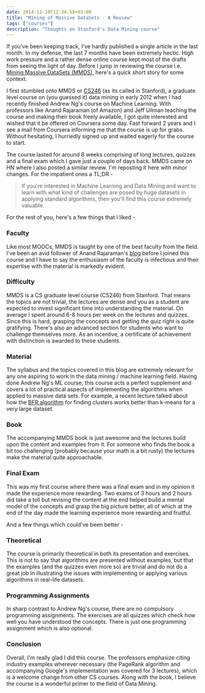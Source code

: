 ```yaml
---
date: 2014-12-10T12:34:58+03:00
title: "Mining of Massive DataSets - A Review"
tags: ["courses"]
description: "Thoughts on Stanford's Data Mining course"
---
```


If you've been keeping track, I've hardly published a single article in the last month. In my defense, the last 7 months have been extremely hectic. High work pressure and a rather dense online course kept most of the drafts from seeing the light of day.  <!--more--> Before I jump in reviewing the course i.e. [Mining Massive DataSets (MMDS)](https://www.coursera.org/course/mmds), here's a quick short story for some context.

I first stumbled onto MMDS or [CS246](http://mmds.org/) (as its called in Stanford), a graduate level course on (you guessed it) data mining in early 2012 when I had recently finished Andrew Ng's course on Machine Learning. With professors like Anand Rajaraman (of Amazon) and Jeff Ullman teaching the course and making their book freely available, I got quite interested and wished that it be offered on Coursera some day. Fast forward 2 years and I see a mail from Coursera informing me that the course is up for grabs. Without hesitating, I hurriedly signed up and waited eagerly for the course to start.

The course lasted for around 8 weeks comprising of long lectures, quizzes and a final exam which I gave just a couple of days back. MMDS came on HN where I also posted a similar review. I'm reposting it here with minor changes. For the impatient ones a TL;DR - 

> If you're interested in Machine Learning and Data Mining and want to learn with what kind of challenges are posed by huge datasets in applying standard algorithms, then you'll find this course extremely valuable.

For the rest of you, here's a few things that I liked - 

### Faculty

Like most MOOCs, MMDS is taught by one of the best faculty from the field. I've been an avid follower of Anand Rajaraman's [blog](http://anand.typepad.com/datawocky/) before I joined this course and I have to say the enthusiasm of the faculty is infectious and their expertise with the material is markedly evident.

### Difficulty

MMDS is a CS graduate level course (CS246) from Stanford. That means the topics are not trivial, the lectures are dense and you as a student are expected to invest significant time into understanding the material. On average I spent around 6-8 hours per week on the lectures and quizzes. Since this is hard, grasping the concepts and getting the quiz right is quite gratifying. There's also an advanced section for students who want to challenge themselves more. As an incentive, a certificate of achievement with distinction is awarded to these students.

### Material

 The syllabus and the topics covered in this blog are extremely relevant for any one aspiring to work in the data mining / machine learning field. Having done Andrew Ng's ML course, this course acts a perfect supplement and covers a lot of practical aspects of implementing the algorithms when applied to massive data sets. For example, a recent lecture talked about how the [BFR algorithm](http://www.dmi.unict.it/~apulvirenti/agd/BFR98.pdf) for finding clusters works better than k-means for a very large dataset.

### Book

The accompanying MMDS book is just awesome and the lectures build upon the content and examples from it. For someone who finds the book a bit too challenging (probably because your math is a bit rusty) the lectures make the material quite approachable.

### Final Exam

This was my first course where there was a final exam and in my opinion it made the experience more rewarding. Two exams of 3 hours and 2 hours did take a toll but revising the content at the end helped build a mental model of the concepts and grasp the big picture better, all of which at the end of the day made the learning experience more rewarding and fruitful.

And a few things which could've been better - 

### Theoretical

The course is primarily theoretical in both its presentation and exercises. This is not to say that algorithms are presented without examples, but that the examples (and the quizzes even more so) are trivial and do not do a great job in illustrating the issues with implementing or applying various algorithms in real-life datasets.

### Programming Assignments

In sharp contrast to Andrew Ng's course, there are no compulsory programming assignments. The exercises are all quizzes which check how well you have understood the concepts. There is just one programming assignment which is also optional.

### Conclusion
Overall, I'm really glad I did this course. The professors emphasize citing industry examples wherever necessary (the PageRank algorithm and accompanying Google's implementation was covered for 3 lectures), which is a welcome change from other CS courses. Along with the book, I believe the course is a wonderful primer to the field of Data Mining.

